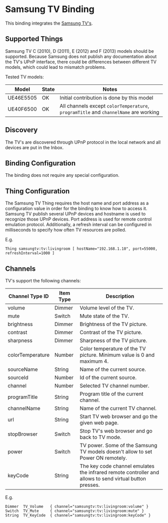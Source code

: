 # Samsung TV Binding

This binding integrates the [Samsung TV's](http://www.samsung.com).

## Supported Things

Samsung TV C (2010), D (2011), E (2012) and F (2013) models should be supported. Because Samsung does not publish any documentation about the TV's UPnP interface, there could be differences between different TV models, which could lead to mismatch problems.

Tested TV models:

| Model     | State | Notes |
|-----------|-------|--------------------------------------------------------------------|
| UE46E5505 | OK | Initial contribution is done by this model |
| UE40F6500 | OK | All channels except `colorTemperature`, `programTitle` and `channelName` are working |


## Discovery

The TV's are discovered through UPnP protocol in the local network and all devices are put in the Inbox.

## Binding Configuration

The binding does not require any special configuration.

## Thing Configuration

The Samsung TV Thing requires the host name and port address as a configuration value in order for the binding to know how to access it. Samsung TV publish several UPnP devices and hostname is used to recognize those UPnP devices. Port address is used for remote control emulation protocol. Additionally, a refresh interval can be configured in milliseconds to specify how often TV resources are polled.

E.g.

```
Thing samsungtv:tv:livingroom [ hostName="192.168.1.10", port=55000, refreshInterval=1000 ]
```

## Channels

TV's support the following channels:

| Channel Type ID | Item Type    | Description  |
|-----------------|------------------------|--------------|
| volume | Dimmer | Volume level of the TV. |
| mute | Switch | Mute state of the TV. |
| brightness | Dimmer | Brightness of the TV picture. |
| contrast | Dimmer | Contrast of the TV picture. |
| sharpness | Dimmer | Sharpness of the TV picture. |
| colorTemperature | Number | Color temperature of the TV picture. Minimum value is 0 and maximum 4. |
| sourceName | String | Name of the current source. |
| sourceId | Number | Id of the current source. |
| channel | Number | Selected TV channel number. |
| programTitle | String | Program title of the current channel. |
| channelName | String | Name of the current TV channel. |
| url | String | Start TV web browser and go the given web page. |
| stopBrowser | Switch | Stop TV's web browser and go back to TV mode. |
| power | Switch | TV power. Some of the Samsung TV models doesn't allow to set Power ON remotely. |
| keyCode | String | The key code channel emulates the infrared remote controller and allows to send virtual button presses. |


E.g.

```
Dimmer  TV_Volume   { channel="samsungtv:tv:livingroom:volume" }
Switch  TV_Mute     { channel="samsungtv:tv:livingroom:mute" }
String  TV_KeyCode  { channel="samsungtv:tv:livingroom:keyCode" }
```
